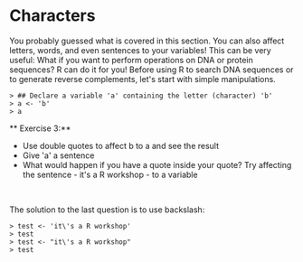 # Characters

You probably guessed what is covered in this section. You can also affect letters, words, and even sentences to your variables! This can be very useful: What if you want to perform operations on DNA or protein sequences? R can do it for you! Before using R to search DNA sequences or to generate reverse complements, let's start with simple manipulations. 

```
> ## Declare a variable 'a' containing the letter (character) 'b'
> a <- 'b'
> a
```

** Exercise 3:**

  + Use double quotes to affect b to a and see the result
  + Give 'a' a sentence
  + What would happen if you have a quote inside your quote? Try affecting the sentence - it's a R workshop - to a variable

<br>

The solution to the last question is to use backslash:

```
> test <- 'it\'s a R workshop'
> test
> test <- "it\'s a R workshop"
> test
```
